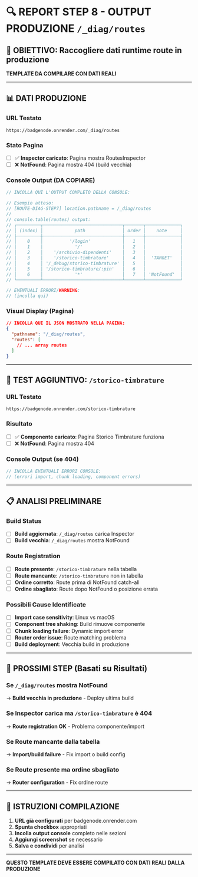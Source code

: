 # 🔍 REPORT STEP 8 - OUTPUT PRODUZIONE `/_diag/routes`

## 🎯 OBIETTIVO: Raccogliere dati runtime route in produzione

**TEMPLATE DA COMPILARE CON DATI REALI**

---

## 📊 DATI PRODUZIONE

### URL Testato
```
https://badgenode.onrender.com/_diag/routes
```

### Stato Pagina
- [ ] ✅ **Inspector caricato**: Pagina mostra RoutesInspector
- [ ] ❌ **NotFound**: Pagina mostra 404 (build vecchia)

### Console Output (DA COPIARE)
```javascript
// INCOLLA QUI L'OUTPUT COMPLETO DELLA CONSOLE:

// Esempio atteso:
// [ROUTE-DIAG-STEP7] location.pathname = /_diag/routes
// 
// console.table(routes) output:
// ┌─────────┬──────────────────────────────┬───────┬─────────────┐
// │ (index) │            path              │ order │    note     │
// ├─────────┼──────────────────────────────┼───────┼─────────────┤
// │    0    │          '/login'            │   1   │             │
// │    1    │            '/'               │   2   │             │
// │    2    │    '/archivio-dipendenti'    │   3   │             │
// │    3    │    '/storico-timbrature'     │   4   │  'TARGET'   │
// │    4    │ '/_debug/storico-timbrature' │   5   │             │
// │    5    │ '/storico-timbrature/:pin'   │   6   │             │
// │    6    │            '*'               │   7   │ 'NotFound'  │
// └─────────┴──────────────────────────────┴───────┴─────────────┘

// EVENTUALI ERRORI/WARNING:
// (incolla qui)
```

### Visual Display (Pagina)
```json
// INCOLLA QUI IL JSON MOSTRATO NELLA PAGINA:
{
  "pathname": "/_diag/routes",
  "routes": [
    // ... array routes
  ]
}
```

---

## 🧪 TEST AGGIUNTIVO: `/storico-timbrature`

### URL Testato
```
https://badgenode.onrender.com/storico-timbrature
```

### Risultato
- [ ] ✅ **Componente caricato**: Pagina Storico Timbrature funziona
- [ ] ❌ **NotFound**: Pagina mostra 404

### Console Output (se 404)
```javascript
// INCOLLA EVENTUALI ERRORI CONSOLE:
// (errori import, chunk loading, component errors)
```

---

## 📋 ANALISI PRELIMINARE

### Build Status
- [ ] **Build aggiornata**: `/_diag/routes` carica Inspector
- [ ] **Build vecchia**: `/_diag/routes` mostra NotFound

### Route Registration
- [ ] **Route presente**: `/storico-timbrature` nella tabella
- [ ] **Route mancante**: `/storico-timbrature` non in tabella
- [ ] **Ordine corretto**: Route prima di NotFound catch-all
- [ ] **Ordine sbagliato**: Route dopo NotFound o posizione errata

### Possibili Cause Identificate
- [ ] **Import case sensitivity**: Linux vs macOS
- [ ] **Component tree shaking**: Build rimuove componente
- [ ] **Chunk loading failure**: Dynamic import error
- [ ] **Router order issue**: Route matching problema
- [ ] **Build deployment**: Vecchia build in produzione

---

## 🎯 PROSSIMI STEP (Basati su Risultati)

### Se `/_diag/routes` mostra NotFound
→ **Build vecchia in produzione** - Deploy ultima build

### Se Inspector carica ma `/storico-timbrature` è 404
→ **Route registration OK** - Problema componente/import

### Se Route mancante dalla tabella
→ **Import/build failure** - Fix import o build config

### Se Route presente ma ordine sbagliato
→ **Router configuration** - Fix ordine route

---

## 📝 ISTRUZIONI COMPILAZIONE

1. **URL già configurati** per badgenode.onrender.com
2. **Spunta checkbox** appropriati
3. **Incolla output console** completo nelle sezioni
4. **Aggiungi screenshot** se necessario
5. **Salva e condividi** per analisi

---

**QUESTO TEMPLATE DEVE ESSERE COMPILATO CON DATI REALI DALLA PRODUZIONE**
